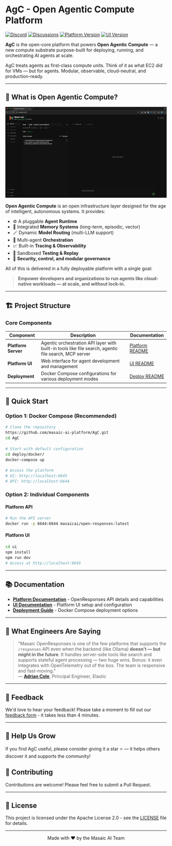 # AgC - Open Agentic Compute Platform

[![Discord](https://img.shields.io/static/v1?label=Discord&message=Join%20Us&color=5865F2&logo=discord&logoColor=white)](https://discord.com/channels/1335132819260702723/1354795442004820068)
[![Discussions](https://img.shields.io/static/v1?label=Discussions&message=Community&color=3FB950&logo=github&logoColor=white)](https://github.com/orgs/masaic-ai-platform/discussions)
[![Platform Version](https://img.shields.io/docker/v/masaicai/open-responses?label=platform&sort=semver)](https://hub.docker.com/r/masaicai/open-responses/tags)
[![UI Version](https://img.shields.io/docker/v/masaicai/platform-ui?label=ui&sort=semver)](https://hub.docker.com/r/masaicai/platform-ui/tags)

**AgC** is the open-core platform that powers **Open Agentic Compute** — a new compute substrate purpose-built for deploying, running, and orchestrating AI agents at scale.

AgC treats agents as first-class compute units. Think of it as what EC2 did for VMs — but for agents. Modular, observable, cloud-neutral, and production-ready.

---

## 🚀 What is Open Agentic Compute?

![Agentic Orchestration Demo](deploy/demos/AgC-Demo.gif)

**Open Agentic Compute** is an open infrastructure layer designed for the age of intelligent, autonomous systems. It provides:

- ⚙️ A pluggable **Agent Runtime**
- 🧠 Integrated **Memory Systems** (long-term, episodic, vector)
- 🪄 Dynamic **Model Routing** (multi-LLM support)
- 🔁 Multi-agent **Orchestration**
- 📈 Built-in **Tracing & Observability**
- 🧪 Sandboxed **Testing & Replay**
- 🔐 **Security, control, and modular governance**

All of this is delivered in a fully deployable platform with a single goal:
> **Empower developers and organizations to run agents like cloud-native workloads — at scale, and without lock-in.**

---

## 🏗️ Project Structure

### Core Components

| Component           | Description                                                                                           | Documentation |
|---------------------|-------------------------------------------------------------------------------------------------------|---------------|
| **Platform Server** | Agentic orchestration API layer with built-in tools like file search, agentic file search, MCP server | [Platform README](platform/README.md) |
| **Platform UI**     | Web interface for agent development and management                                                    | [UI README](ui/README.md) |
| **Deployment**      | Docker Compose configurations for various deployment modes                                            | [Deploy README](deploy/README.md) |

---

## 🚀 Quick Start

### Option 1: Docker Compose (Recommended)

```bash
# Clone the repository
https://github.com/masaic-ai-platform/AgC.git
cd AgC

# Start with default configuration
cd deploy/docker/
docker-compose up

# Access the platform
# UI: http://localhost:6645
# API: http://localhost:6644
```

### Option 2: Individual Components

#### Platform  API
```bash
# Run the API server
docker run -p 6644:6644 masaicai/open-responses:latest
```

#### Platform UI
```bash
cd ui
npm install
npm run dev
# Access at http://localhost:6645
```

---

## 📚 Documentation

- **[Platform Documentation](platform/README.md)** - OpenResponses API details and capabilities
- **[UI Documentation](ui/README.md)** - Platform UI setup and configuration
- **[Deployment Guide](deploy/README.md)** - Docker Compose deployment options

---

## 💬 What Engineers Are Saying

> "Masaic OpenResponses is one of the few platforms that supports the `/responses` API even when the backend (like Ollama) **doesn't — but might in the future**. It handles server-side tools like search and supports stateful agent processing — two huge wins. Bonus: it even integrates with OpenTelemetry out of the box. The team is responsive and fast-moving."  
> — **[Adrian Cole](https://www.linkedin.com/posts/adrianfcole_openai-opentelemetry-activity-7328071653249228805-F0q-)**, Principal Engineer, Elastic

---

## 📝 Feedback

We'd love to hear your feedback! Please take a moment to fill out our [feedback form](https://forms.gle/yBi9JuyCVbKYBRZS9) - it takes less than 4 minutes.

---

## 🙌 Help Us Grow

If you find AgC useful, please consider giving it a star ⭐ — it helps others discover it and supports the community!

## 🤝 Contributing

Contributions are welcome! Please feel free to submit a Pull Request.

---

## 📄 License

This project is licensed under the Apache License 2.0 - see the [LICENSE](LICENSE) file for details.

---

<p align="center">
  Made with ❤️ by the Masaic AI Team
</p>
